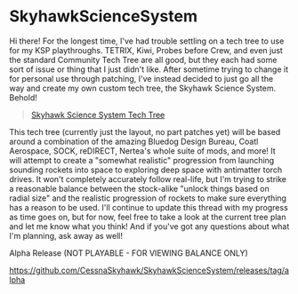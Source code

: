 # SkyhawkScienceSystem
Hi there! For the longest time, I've had trouble settling on a tech tree to use for my KSP playthroughs. TETRIX, Kiwi, Probes before Crew, and even just the standard Community Tech Tree are all good, but they each had some sort of issue or thing that I just didn't like. After sometime trying to change it for personal use through patching, I've instead decided to just go all the way and create my own custom tech tree, the Skyhawk Science System. Behold!

<blockquote class="imgur-embed-pub" lang="en" data-id="a/xsmxbHe"  ><a href="//imgur.com/a/xsmxbHe">Skyhawk Science System Tech Tree</a></blockquote><script async src="//s.imgur.com/min/embed.js" charset="utf-8"></script>

This tech tree (currently just the layout, no part patches yet) will be based around a combination of the amazing Bluedog Design Bureau, Coatl Aerospace, SOCK, reDIRECT, Nertea's  whole suite of mods, and more! It will attempt to create a "somewhat realistic" progression from launching sounding rockets into space to exploring deep space with antimatter torch drives. It won't completely accurately follow real-life, but I'm trying to strike a reasonable balance between the stock-alike "unlock things based on radial size" and the realistic progression of rockets to make sure everything has a reason to be used.  I'll continue to update this thread with my progress as time goes on, but for now, feel free to take a look at the current tree plan and let me know what you think! And if you've got any questions about what I'm planning, ask away as well!

Alpha Release (NOT PLAYABLE - FOR VIEWING BALANCE ONLY)

https://github.com/CessnaSkyhawk/SkyhawkScienceSystem/releases/tag/alpha

 
